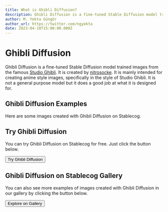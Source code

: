 ```yaml
---
title: What is Ghibli Diffusion?
description: Ghibli Diffusion is a fine-tuned Stable Diffusion model trained images from the famous Studio Ghibli.
author: M. Yekta Güngör
author_url: https://twitter.com/ngyekta
date: 2023-04-18T15:00:00.000Z
---
```


<script>
  import Button from '$components/buttons/Button.svelte'
  import DocImage from '$components/docs/DocImage.svelte'
</script>

# Ghibli Diffusion

Ghibli Diffusion is a fine-tuned Stable Diffusion model trained images from the famous [Studio Ghibli](https://www.studioghibli.com.au). It is created by [nitrosocke](https://huggingface.co/nitrosocke). It is mainly intended for creating anime style images, specifically in the style of Studio Ghibli. It is not a general purpose model but it does a good job at what it is designed for.

## Ghibli Diffusion Examples

Here are some images created with Ghibli Diffusion on Stablecog.

<DocImage src="https://ba.stablecog.com/guide/models/ghibli-diffusion.jpg" alt="Ghibli Diffusion Examples" width="2560" height="3840"/>

## Try Ghibli Diffusion

You can try Ghibli Diffusion on Stablecog for free. Just click the button below.

<Button class="mt-4" href="https://stablecog.com/generate/?mi=48a7031d-43b6-4a23-9f8c-8020eb6862e4&adv=true" target="_blank">
Try Ghibli Diffusion
</Button>

## Ghibli Diffusion on Stablecog Gallery

You can also see more examples of images created with Ghibli Diffusion in our gallery by clicking the button below.

<Button class="mt-4" href="https://stablecog.com/gallery?mi=48a7031d-43b6-4a23-9f8c-8020eb6862e4" target="_blank">
  Explore on Gallery
</Button>
